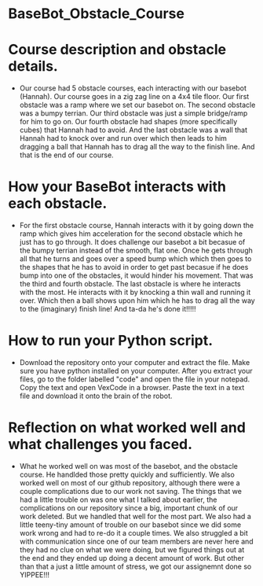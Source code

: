 # BaseBot_Obstacle_Course
# Course description and obstacle details. 
- Our course had 5 obstacle courses, each interacting with our basebot (Hannah). Our course goes in a zig zag line on a 4x4 tile floor. Our first obstacle was a ramp where we set our basebot on. The second obstacle was a bumpy terrian. Our third obstacle was just a simple bridge/ramp for him to go on. Our fourth obstacle  had shapes (more specifically cubes) that Hannah had to avoid. And the last obstacle was a wall that Hannah had to knock over and run over which then leads to him dragging a ball that Hannah has to drag all the way to the finish line. And that is the end of our course. 
# How your BaseBot interacts with each obstacle. 
- For the first obstacle course, Hannah interacts with it by going down the ramp which gives him acceleration for the second obstacle which he just has to go through. It does challenge our basebot a bit becasue of the bumpy terrian instead of the smooth, flat one. Once he gets through all that he turns and goes over a speed bump which which then goes to the shapes that he has to avoid in order to get past becasue if he does bump into one of the obstacles, it would hinder his movement. That was the third and fourth obstacle. The last obstacle is where he interacts with the most. He interacts with it by knocking a thin wall and running it over. Which then a ball shows upon him which he has to drag all the way to the (imaginary) finish line! And ta-da he's done it!!!!!
# How to run your Python script. 
- Download the repository onto your computer and extract the file. Make sure you have python installed on your computer. After you extract your files, go to the folder labelled "code" and open the file in your notepad. Copy the text and open VexCode in a browser. Paste the text in a text file and download it onto the brain of the robot.
# Reflection on what worked well and what challenges you faced. 
- What he worked well on was most of the basebot, and the obstacle course. He handlded those pretty quickly and sufficiently. We also worked well on most of our github repository, although there were a couple complications due to our work not saving. The things that we had a little trouble on was one what I talked about earlier, the complications on our repository since a big, important chunk of our work deleted. But we handled that well for the most part. We also had a little teeny-tiny amount of trouble on our basebot since we did some work wrong and had to re-do it a couple times. We also struggled a bit with communication since one of our team members are never here and they had no clue on what we were doing, but we figured things out at the end and they ended up doing a decent amount of work. But other than that a just a little amount of stress, we got our assignemnt done so YIPPEE!!! 

